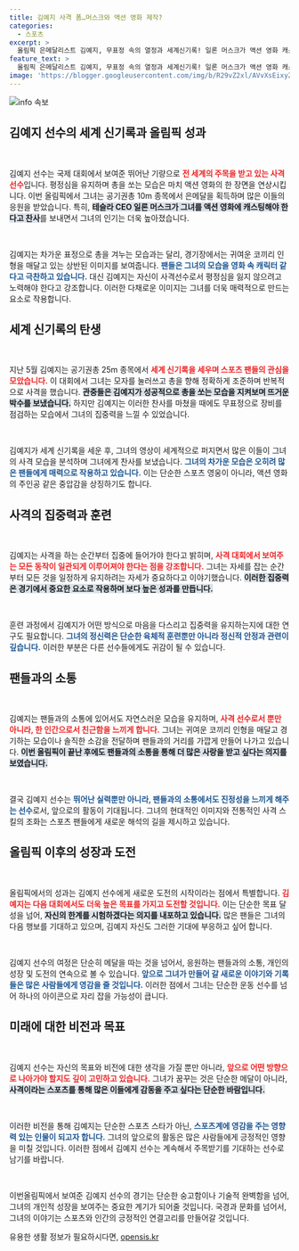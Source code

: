 ```yaml
---
title: 김예지 사격 폼…머스크와 액션 영화 제작?
categories:
  - 스포츠
excerpt: >
  올림픽 은메달리스트 김예지, 무표정 속의 열정과 세계신기록! 일론 머스크가 액션 영화 캐스팅을 제안한 사격의 여왕이 매력적으로 반전하는 순간을 놓치지 마세요!
feature_text: >
  올림픽 은메달리스트 김예지, 무표정 속의 열정과 세계신기록! 일론 머스크가 액션 영화 캐스팅을 제안한 사격의 여왕이 매력적으로 반전하는 순간을 놓치지 마세요!
image: 'https://blogger.googleusercontent.com/img/b/R29vZ2xl/AVvXsEixyZcFfHzMRdzZMjFBmAUKJYCLCGyLL1o632UiGVXcaFdKo_bkvkuCioo0uUKlGfBVcT3P84aROyZIXSBEx3Aw5nCQ3pTgDom1WDC4m8eifvWiAmWEEVb4x6G_l8C0QH225ldMjyaFvpxGEBGNO37VmDTDMHGhJPq73UglMfDca1-0aw/s1600/blogspot.png'
---
```


<p><img src="https://blogger.googleusercontent.com/img/b/R29vZ2xl/AVvXsEixyZcFfHzMRdzZMjFBmAUKJYCLCGyLL1o632UiGVXcaFdKo_bkvkuCioo0uUKlGfBVcT3P84aROyZIXSBEx3Aw5nCQ3pTgDom1WDC4m8eifvWiAmWEEVb4x6G_l8C0QH225ldMjyaFvpxGEBGNO37VmDTDMHGhJPq73UglMfDca1-0aw/s1600/blogspot.png" alt="info 속보" /></p>

<h2 data-ke-size="size26">김예지 선수의 세계 신기록과 올림픽 성과</h2>

<p data-ke-size="size16">&nbsp;</p>

<p>김예지 선수는 국제 대회에서 보여준 뛰어난 기량으로 <b><span style="color: #ee2323;">전 세계의 주목을 받고 있는 사격 선수</span></b>입니다. 평정심을 유지하며 총을 쏘는 모습은 마치 액션 영화의 한 장면을 연상시킵니다. 이번 올림픽에서 그녀는 공기권총 10m 종목에서 은메달을 획득하며 많은 이들의 응원을 받았습니다. 특히, <b><span style="background-color: #21538527;"><b>테슬라 CEO 일론 머스크가 그녀를 액션 영화에 캐스팅해야 한다고 찬사</b></span></b>를 보내면서 그녀의 인기는 더욱 높아졌습니다. </p>

<p data-ke-size="size16">&nbsp;</p>

<p>김예지는 차가운 표정으로 총을 겨누는 모습과는 달리, 경기장에서는 귀여운 코끼리 인형을 매달고 있는 상반된 이미지를 보여줍니다. <b><span style="color: #1a5490;">팬들은 그녀의 모습을 영화 속 캐릭터 같다고 극찬하고 있습니다.</span></b> 대신 김예지는 자신이 사격선수로서 평정심을 잃지 않으려고 노력해야 한다고 강조합니다. 이러한 다채로운 이미지는 그녀를 더욱 매력적으로 만드는 요소로 작용합니다.</p>

<h2 data-ke-size="size26">세계 신기록의 탄생</h2>

<p data-ke-size="size16">&nbsp;</p>

<p>지난 5월 김예지는 공기권총 25m 종목에서 <b><span style="color: #ee2323;">세계 신기록을 세우며 스포츠 팬들의 관심을 모았습니다.</span></b> 이 대회에서 그녀는 모자를 눌러쓰고 총을 향해 정확하게 조준하며 반복적으로 사격을 했습니다. <b><span style="background-color: #21538527;">관중들은 김예지가 성공적으로 총을 쏘는 모습을 지켜보며 뜨거운 박수를 보냈습니다.</span></b> 하지만 김예지는 이러한 찬사를 마쳤을 때에도 무표정으로 장비를 점검하는 모습에서 그녀의 집중력을 느낄 수 있었습니다.</p>

<p data-ke-size="size16">&nbsp;</p>

<p>김예지가 세계 신기록을 세운 후, 그녀의 영상이 세계적으로 퍼지면서 많은 이들이 그녀의 사격 모습을 분석하며 그녀에게 찬사를 보냈습니다. <b><span style="color: #1a5490;">그녀의 차가운 모습은 오히려 많은 팬들에게 매력으로 작용하고 있습니다.</span></b> 이는 단순한 스포츠 영웅이 아니라, 액션 영화의 주인공 같은 중압감을 상징하기도 합니다.</p>

<h2 data-ke-size="size26">사격의 집중력과 훈련</h2>

<p data-ke-size="size16">&nbsp;</p>

<p>김예지는 사격을 하는 순간부터 집중에 들어가야 한다고 밝히며, <b><span style="color: #ee2323;">사격 대회에서 보여주는 모든 동작이 일관되게 이루어져야 한다는 점을 강조합니다.</span></b> 그녀는 자세를 잡는 순간부터 모든 것을 일정하게 유지하려는 자세가 중요하다고 이야기했습니다. <b><span style="background-color: #21538527;">이러한 집중력은 경기에서 중요한 요소로 작용하며 보다 높은 성과를 만듭니다.</span></b></p>

<p data-ke-size="size16">&nbsp;</p>

<p>훈련 과정에서 김예지가 어떤 방식으로 마음을 다스리고 집중력을 유지하는지에 대한 연구도 필요합니다. <b><span style="color: #1a5490;">그녀의 정신력은 단순한 육체적 훈련뿐만 아니라 정신적 안정과 관련이 깊습니다.</span></b> 이러한 부분은 다른 선수들에게도 귀감이 될 수 있습니다.</p>

<h2 data-ke-size="size26">팬들과의 소통</h2>

<p data-ke-size="size16">&nbsp;</p>

<p>김예지는 팬들과의 소통에 있어서도 자연스러운 모습을 유지하며, <b><span style="color: #ee2323;">사격 선수로서 뿐만 아니라, 한 인간으로서 친근함을 느끼게 합니다.</span></b> 그녀는 귀여운 코끼리 인형을 매달고 경기하는 모습이나 솔직한 소감을 전달하며 팬들과의 거리를 가깝게 만들어 나가고 있습니다. <b><span style="background-color: #21538527;">이번 올림픽이 끝난 후에도 팬들과의 소통을 통해 더 많은 사랑을 받고 싶다는 의지를 보였습니다.</span></b></p>

<p data-ke-size="size16">&nbsp;</p>

<p>결국 김예지 선수는 <b><span style="color: #1a5490;">뛰어난 실력뿐만 아니라, 팬들과의 소통에서도 진정성을 느끼게 해주는 선수</span></b>로서, 앞으로의 활동이 기대됩니다. 그녀의 현대적인 이미지와 전통적인 사격 스킬의 조화는 스포츠 팬들에게 새로운 해석의 길을 제시하고 있습니다.</p>

<h2 data-ke-size="size26">올림픽 이후의 성장과 도전</h2>

<p data-ke-size="size16">&nbsp;</p>

<p>올림픽에서의 성과는 김예지 선수에게 새로운 도전의 시작이라는 점에서 특별합니다. <b><span style="color: #ee2323;">김예지는 다음 대회에서도 더욱 높은 목표를 가지고 도전할 것입니다.</span></b> 이는 단순한 목표 달성을 넘어, <b><span style="background-color: #21538527;">자신의 한계를 시험하겠다는 의지를 내포하고 있습니다.</span></b> 많은 팬들은 그녀의 다음 행보를 기대하고 있으며, 김예지 자신도 그러한 기대에 부응하고 싶어 합니다.</p>

<p data-ke-size="size16">&nbsp;</p>

<p>김예지 선수의 여정은 단순히 메달을 따는 것을 넘어서, 응원하는 팬들과의 소통, 개인의 성장 및 도전의 연속으로 볼 수 있습니다. <b><span style="color: #1a5490;">앞으로 그녀가 만들어 갈 새로운 이야기와 기록들은 많은 사람들에게 영감을 줄 것입니다.</span></b> 이러한 점에서 그녀는 단순한 운동 선수를 넘어 하나의 아이콘으로 자리 잡을 가능성이 큽니다.</p>

<h2 data-ke-size="size26">미래에 대한 비전과 목표</h2>

<p data-ke-size="size16">&nbsp;</p>

<p>김예지 선수는 자신의 목표와 비전에 대한 생각을 가질 뿐만 아니라, <b><span style="color: #ee2323;">앞으로 어떤 방향으로 나아가야 할지도 깊이 고민하고 있습니다.</span></b> 그녀가 꿈꾸는 것은 단순한 메달이 아니라, <b><span style="background-color: #21538527;">사격이라는 스포츠를 통해 많은 이들에게 감동을 주고 싶다는 단순한 바람입니다.</span></b></p>

<p data-ke-size="size16">&nbsp;</p>

<p>이러한 비전을 통해 김예지는 단순한 스포츠 스타가 아닌, <b><span style="color: #1a5490;">스포츠계에 영감을 주는 영향력 있는 인물이 되고자 합니다.</span></b> 그녀의 앞으로의 활동은 많은 사람들에게 긍정적인 영향을 미칠 것입니다. 이러한 점에서 김예지 선수는 계속해서 주목받기를 기대하는 선수로 남기를 바랍니다.</p>

<p data-ke-size="size16">&nbsp;</p>

<p>이번올림픽에서 보여준 김예지 선수의 경기는 단순한 숭고함이나 기술적 완벽함을 넘어, 그녀의 개인적 성장을 보여주는 중요한 계기가 되어줄 것입니다. 국경과 문화를 넘어서, 그녀의 이야기는 스포츠와 인간의 긍정적인 연결고리를 만들어갈 것입니다.</p>
유용한 생활 정보가 필요하시다면, <a href="https://opensis.kr" rel="dofollow">opensis.kr</a>


